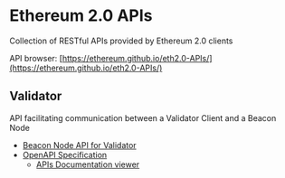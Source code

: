# Ethereum 2.0 APIs

Collection of RESTful APIs provided by Ethereum 2.0 clients

API browser: [https://ethereum.github.io/eth2.0-APIs/](https://ethereum.github.io/eth2.0-APIs/)

## Validator

API facilitating communication between a Validator Client and a Beacon Node

* [Beacon Node API for Validator](apis/validator/README.md)
* [OpenAPI Specification](apis/validator/beacon-node-oapi.yaml)
   * [APIs Documentation viewer](https://ethereum.github.io/eth2.0-APIs/)

